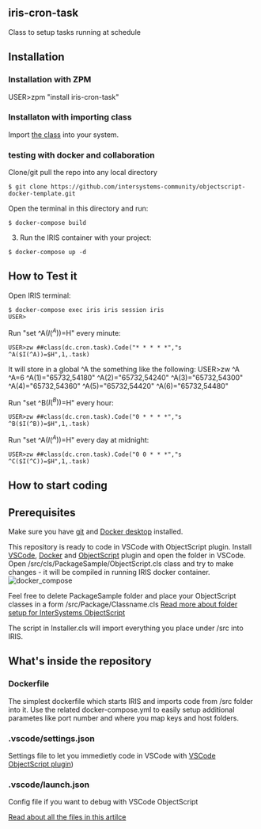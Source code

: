 ## iris-cron-task
Class to setup tasks running at schedule
## Installation 

### Installation with ZPM

USER>zpm "install iris-cron-task"

### Installaton with importing class

Import [the class](https://github.com/evshvarov/iris-cron-task/blob/master/src%2Fdc%2Fcron%2Ftask.cls) into your system. 

### testing with docker and collaboration

Clone/git pull the repo into any local directory

```
$ git clone https://github.com/intersystems-community/objectscript-docker-template.git
```

Open the terminal in this directory and run:

```
$ docker-compose build
```

3. Run the IRIS container with your project:

```
$ docker-compose up -d
```

## How to Test it

Open IRIS terminal:

```
$ docker-compose exec iris iris session iris
USER>
````
Run "set ^A($I(^A))=$H" every minute:
```
USER>zw ##class(dc.cron.task).Code("* * * * *","s ^A($I(^A))=$H",1,.task)
```
It will store in a global ^A the something like the following:
USER>zw ^A
^A=6
^A(1)="65732,54180"
^A(2)="65732,54240"
^A(3)="65732,54300"
^A(4)="65732,54360"
^A(5)="65732,54420"
^A(6)="65732,54480"


Run "set ^B($I(^B))=$H" every hour:
```
USER>zw ##class(dc.cron.task).Code("0 * * * *","s ^B($I(^B))=$H",1,.task)
```
Run "set ^A($I(^A))=$H" every day at midnight:
```
USER>zw ##class(dc.cron.task).Code("0 0 * * *","s ^C($I(^C))=$H",1,.task)
```



## How to start coding
## Prerequisites
Make sure you have [git](https://git-scm.com/book/en/v2/Getting-Started-Installing-Git) and [Docker desktop](https://www.docker.com/products/docker-desktop) installed.

This repository is ready to code in VSCode with ObjectScript plugin.
Install [VSCode](https://code.visualstudio.com/), [Docker](https://marketplace.visualstudio.com/items?itemName=ms-azuretools.vscode-docker) and [ObjectScript](https://marketplace.visualstudio.com/items?itemName=daimor.vscode-objectscript) plugin and open the folder in VSCode.
Open /src/cls/PackageSample/ObjectScript.cls class and try to make changes - it will be compiled in running IRIS docker container.
![docker_compose](https://user-images.githubusercontent.com/2781759/76656929-0f2e5700-6547-11ea-9cc9-486a5641c51d.gif)

Feel free to delete PackageSample folder and place your ObjectScript classes in a form
/src/Package/Classname.cls
[Read more about folder setup for InterSystems ObjectScript](https://community.intersystems.com/post/simplified-objectscript-source-folder-structure-package-manager)

The script in Installer.cls will import everything you place under /src into IRIS.


## What's inside the repository

### Dockerfile

The simplest dockerfile which starts IRIS and imports code from /src folder into it.
Use the related docker-compose.yml to easily setup additional parametes like port number and where you map keys and host folders.


### .vscode/settings.json

Settings file to let you immedietly code in VSCode with [VSCode ObjectScript plugin](https://marketplace.visualstudio.com/items?itemName=daimor.vscode-objectscript))

### .vscode/launch.json
Config file if you want to debug with VSCode ObjectScript

[Read about all the files in this artilce](https://community.intersystems.com/post/dockerfile-and-friends-or-how-run-and-collaborate-objectscript-projects-intersystems-iris)
